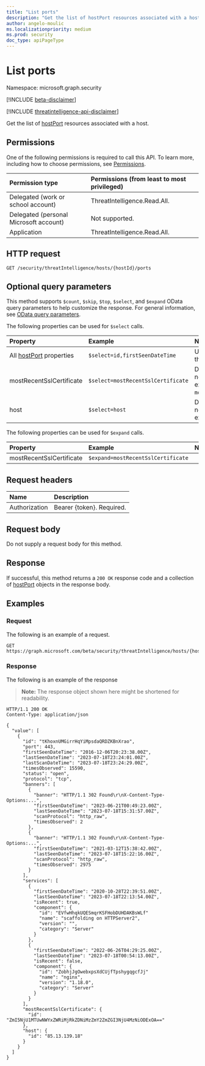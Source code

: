 ```yaml
---
title: "List ports"
description: "Get the list of hostPort resources associated with a host."
author: angelo-moulic
ms.localizationpriority: medium
ms.prod: security
doc_type: apiPageType
---
```


# List ports
Namespace: microsoft.graph.security

[!INCLUDE [beta-disclaimer](../../includes/beta-disclaimer.md)]

[!INCLUDE [threatintelligence-api-disclaimer](../../includes/threatintelligence-api-disclaimer.md)]

Get the list of [hostPort](../resources/security-hostport.md) resources associated with a host.

## Permissions
One of the following permissions is required to call this API. To learn more, including how to choose permissions, see [Permissions](/graph/permissions-reference).

|Permission type|Permissions (from least to most privileged)|
|:---|:---|
|Delegated (work or school account)|ThreatIntelligence.Read.All.|**|
|Delegated (personal Microsoft account)|Not supported.|
|Application|ThreatIntelligence.Read.All.|

## HTTP request

<!-- {
  "blockType": "ignored"
}
-->
``` http
GET /security/threatIntelligence/hosts/{hostId}/ports
```

## Optional query parameters
This method supports `$count`, `$skip`, `$top`, `$select`, and `$expand` OData query parameters to help customize the response. For general information, see [OData query parameters](/graph/query-parameters).

The following properties can be used for `$select` calls.

|Property|Example|Notes|
|:---|:---|:---|
|All [hostPort](../resources/security-hostport.md) properties|`$select=id,firstSeenDateTime`|Use the name as it appears in the [hostPort](../resources/security-hostport.md) resource.|
|mostRecentSslCertificate|`$select=mostRecentSslCertificate`|Does not support selecting on nested properties (for example `mostRecentSslCertificate/id`).|
|host|`$select=host`|Does not support selecting on nested properties (for example `host/id`).|

The following properties can be used for `$expand` calls.

|Property|Example|Notes|
|:---|:---|:---|
|mostRecentSslCertificate|`$expand=mostRecentSslCertificate`||

## Request headers
|Name|Description|
|:---|:---|
|Authorization|Bearer {token}. Required.|

## Request body
Do not supply a request body for this method.

## Response

If successful, this method returns a `200 OK` response code and a collection of [hostPort](../resources/security-hostport.md) objects in the response body.

## Examples

### Request
The following is an example of a request.
<!-- {
  "blockType": "request",
  "name": "list_hostport"
}
-->
``` http
GET https://graph.microsoft.com/beta/security/threatIntelligence/hosts/{hostId}/ports
```


### Response
The following is an example of the response
>**Note:** The response object shown here might be shortened for readability.
<!-- {
  "blockType": "response",
  "truncated": true,
  "@odata.type": "Collection(microsoft.graph.security.hostPort)"
}
-->
``` http
HTTP/1.1 200 OK
Content-Type: application/json

{
  "value": [
    {
      "id": "tKhoxnUMGirrHqYiMpsdaQRDZKBnXrao",
      "port": 443,
      "firstSeenDateTime": "2016-12-06T20:23:38.00Z",
      "lastSeenDateTime": "2023-07-18T23:24:01.00Z",
      "lastScanDateTime": "2023-07-18T23:24:29.00Z",
      "timesObserved": 15590,
      "status": "open",
      "protocol": "tcp",
      "banners": [
        {
          "banner": "HTTP/1.1 302 Found\r\nX-Content-Type-Options:...",
          "firstSeenDateTime": "2023-06-21T00:49:23.00Z",
          "lastSeenDateTime": "2023-07-18T15:31:57.00Z",
          "scanProtocol": "http_raw",
          "timesObserved": 2
        },
        {
          "banner": "HTTP/1.1 302 Found\r\nX-Content-Type-Options:...",
          "firstSeenDateTime": "2021-03-12T15:38:42.00Z",
          "lastSeenDateTime": "2023-07-18T15:22:16.00Z",
          "scanProtocol": "http_raw",
          "timesObserved": 2975
        }
      ],
      "services": [
        {
          "firstSeenDateTime": "2020-10-28T22:39:51.00Z",
          "lastSeenDateTime": "2023-07-18T22:13:54.00Z",
          "isRecent": true,
          "component": {
            "id": "EVfwHhqkUQESmqrKSFHobDUHDAKBsWLf"
            "name": "scaffolding on HTTPServer2",
            "version": "",
            "category": "Server"
          }
        },
        {
          "firstSeenDateTime": "2022-06-26T04:29:25.00Z",
          "lastSeenDateTime": "2023-07-18T00:54:13.00Z",
          "isRecent": false,
          "component": {
            "id": "ZobhjJgOwebxpsXdCUjfTpshygqgcfJj"
            "name": "nginx",
            "version": "1.18.0",
            "category": "Server"
          }
        }
      ],
      "mostRecentSslCertificate": {
        "id": "ZmI5NjU1MTUwNWYxZWRiMjRkZDNiMzZmY2ZmZGI3NjU4MzNiODExOA=="
      },
      "host": {
        "id": "85.13.139.18"
      }
    }
  ]
}
```

